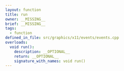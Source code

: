 ```yaml
---
layout: function
title: run
owner: __MISSING__
brief: __MISSING__
tags:
  - function
defined_in_file: src/graphics/x11/events/events.cpp
overloads:
  void run():
    description: __OPTIONAL__
    return: __OPTIONAL__
    signature_with_names: void run()
---
```

